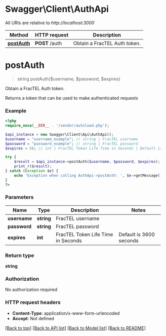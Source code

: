 # Swagger\Client\AuthApi

All URIs are relative to *http://localhost:3000*

Method | HTTP request | Description
------------- | ------------- | -------------
[**postAuth**](AuthApi.md#postAuth) | **POST** /auth | Obtain a FracTEL Auth token.


# **postAuth**
> string postAuth($username, $password, $expires)

Obtain a FracTEL Auth token.

Returns a token that can be used to make authenticated requests

### Example
```php
<?php
require_once(__DIR__ . '/vendor/autoload.php');

$api_instance = new Swagger\Client\Api\AuthApi();
$username = "username_example"; // string | FracTEL username
$password = "password_example"; // string | FracTEL password
$expires = 56; // int | FracTEL Token Life Time in Seconds | Default is 3600 seconds | Maximum is 24 hours

try {
    $result = $api_instance->postAuth($username, $password, $expires);
    print_r($result);
} catch (Exception $e) {
    echo 'Exception when calling AuthApi->postAuth: ', $e->getMessage(), PHP_EOL;
}
?>
```

### Parameters

Name | Type | Description  | Notes
------------- | ------------- | ------------- | -------------
 **username** | **string**| FracTEL username |
 **password** | **string**| FracTEL password |
 **expires** | **int**| FracTEL Token Life Time in Seconds | Default is 3600 seconds | Maximum is 24 hours | [optional]

### Return type

**string**

### Authorization

No authorization required

### HTTP request headers

 - **Content-Type**: application/x-www-form-urlencoded
 - **Accept**: Not defined

[[Back to top]](#) [[Back to API list]](../../README.md#documentation-for-api-endpoints) [[Back to Model list]](../../README.md#documentation-for-models) [[Back to README]](../../README.md)

